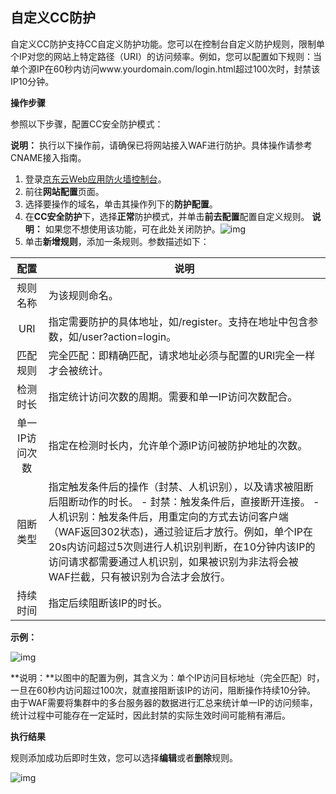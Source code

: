 ## **自定义CC防护**

自定义CC防护支持CC自定义防护功能。您可以在控制台自定义防护规则，限制单个IP对您的网站上特定路径（URI）的访问频率。例如，您可以配置如下规则：当单个源IP在60秒内访问www.yourdomain.com/login.html超过100次时，封禁该IP10分钟。

**操作步骤**

参照以下步骤，配置CC安全防护模式：

**说明：** 执行以下操作前，请确保已将网站接入WAF进行防护。具体操作请参考CNAME接入指南。

1. 登录[京东云Web应用防火墙控制台](https://cloudwaf-console.jdcloud.com)。
2. 前往**网站配置**页面。
3. 选择要操作的域名，单击其操作列下的**防护配置**。
4. 在**CC安全防护**下，选择**正常**防护模式，并单击**前去配置**配置自定义规则。 
         **说明：** 如果您不想使用该功能，可在此处关闭防护。![img](https://github.com/jdcloudcom/cn/blob/edit/image/waf-img/%E8%87%AA%E5%AE%9A%E4%B9%89CC%E9%98%B2%E6%8A%A4-1.png)
5. 单击**新增规则**，添加一条规则。参数描述如下：

|      配置      | 说明                                                         |
| :------------: | ------------------------------------------------------------ |
|    规则名称    | 为该规则命名。                                               |
|      URI       | 指定需要防护的具体地址，如/register。支持在地址中包含参数，如/user?action=login。 |
|    匹配规则    | 完全匹配：即精确匹配，请求地址必须与配置的URI完全一样才会被统计。 |
|    检测时长    | 指定统计访问次数的周期。需要和单一IP访问次数配合。           |
| 单一IP访问次数 | 指定在检测时长内，允许单个源IP访问被防护地址的次数。         |
|    阻断类型    | 指定触发条件后的操作（封禁、人机识别），以及请求被阻断后阻断动作的时长。    - 封禁：触发条件后，直接断开连接。     - 人机识别：触发条件后，用重定向的方式去访问客户端（WAF返回302状态)，通过验证后才放行。例如，单个IP在20s内访问超过5次则进行人机识别判断，在10分钟内该IP的访问请求都需要通过人机识别，如果被识别为非法将会被WAF拦截，只有被识别为合法才会放行。 |
|    持续时间    | 指定后续阻断该IP的时长。                                     |

**示例：**

![img](https://github.com/jdcloudcom/cn/blob/edit/image/waf-img/%E8%87%AA%E5%AE%9A%E4%B9%89CC%E9%98%B2%E6%8A%A4-2.png)

**说明：**以图中的配置为例，其含义为：单个IP访问目标地址（完全匹配）时，一旦在60秒内访问超过100次，就直接阻断该IP的访问，阻断操作持续10分钟。 由于WAF需要将集群中的多台服务器的数据进行汇总来统计单一IP的访问频率，统计过程中可能存在一定延时，因此封禁的实际生效时间可能稍有滞后。

**执行结果**

规则添加成功后即时生效，您可以选择**编辑**或者**删除**规则。

![img](https://github.com/jdcloudcom/cn/blob/edit/image/waf-img/%E8%87%AA%E5%AE%9A%E4%B9%89CC%E9%98%B2%E6%8A%A4-3.png)

 
